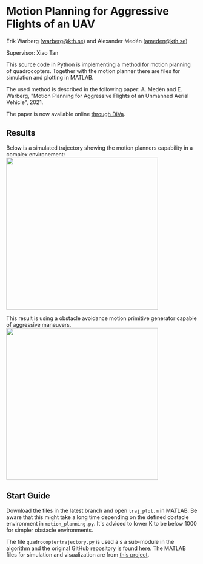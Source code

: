 # Motion Planning for Aggressive Flights of an UAV

Erik Warberg (warberg@kth.se) and Alexander Medén (ameden@kth.se) 

Supervisor: Xiao Tan

This source code in Python is implementing a method for motion planning of quadrocopters. 
Together with the motion planner there are files for simulation and plotting in MATLAB.

The used method is described in the following paper: A. Medén and E. Warberg, "Motion Planning for Aggressive Flights of an Unmanned Aerial Vehicle", 2021.

The paper is now available online [through DiVa](https://www.diva-portal.org/smash/record.jsf?pid=diva2%3A1634288&dswid=9470).

## Results

Below is a simulated trajectory showing the motion planners capability in a complex environement:
<img src="https://gits-15.sys.kth.se/warberg/KEX2021/blob/master/complex_environment_result.gif" width="400" height="400">

This result is using a obstacle avoidance motion primitive generator capable of aggressive maneuvers. 
<img src="https://gits-15.sys.kth.se/warberg/KEX2021/blob/master/obstacle_avoidance_CBF.gif" width="400" height="400">

## Start Guide

Download the files in the latest branch and open `traj_plot.m` in MATLAB.
Be aware that this might take a long time depending on the defined obstacle environment in `motion_planning.py`.
It's adviced to lower K to be below 1000 for simpler obstacle environments.

The file `quadrocoptertrajectory.py` is used a s a sub-module in the algorithm and the original GitHub repository is found [here][quad_git].
The MATLAB files for simulation and visualization are from [this project][2020_git].

[quad_git]: https://github.com/markwmuller/RapidQuadrocopterTrajectories
[2020_git]: https://gits-15.sys.kth.se/palfelt/KEX
